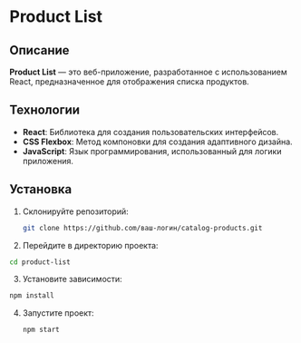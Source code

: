 # Product List

## Описание

**Product List** — это веб-приложение, разработанное с использованием React, предназначенное для отображения списка продуктов.

## Технологии

- **React**: Библиотека для создания пользовательских интерфейсов.
- **CSS Flexbox**: Метод компоновки для создания адаптивного дизайна.
- **JavaScript**: Язык программирования, использованный для логики приложения.

## Установка

1. Склонируйте репозиторий:

   ```bash
   git clone https://github.com/ваш-логин/catalog-products.git
2.  Перейдите в директорию проекта:

  ```bash
  cd product-list
```
3. Установите зависимости:

  ```bash
  npm install
```
4. Запустите проект:
   ```bash
   npm start

